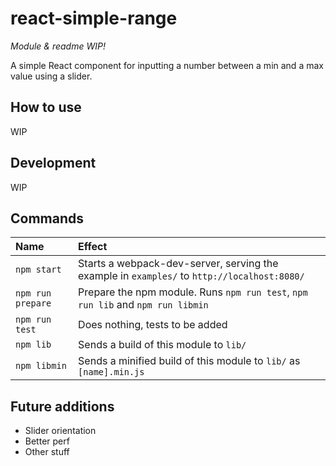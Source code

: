 # react-simple-range

_Module & readme WIP!_

A simple React component for inputting a number between a min and a max value using a slider.

## How to use

WIP

## Development

WIP

## Commands

Name | Effect
:---|:---
`npm start` | Starts a webpack-dev-server, serving the example in `examples/` to `http://localhost:8080/`
`npm run prepare` | Prepare the npm module. Runs `npm run test`, `npm run lib` and `npm run libmin`
`npm run test` | Does nothing, tests to be added
`npm lib` | Sends a build of this module to `lib/`
`npm libmin` | Sends a minified build of this module to `lib/` as `[name].min.js`

## Future additions

- Slider orientation
- Better perf
- Other stuff